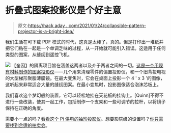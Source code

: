# 折叠式图案投影仪是个好主意

> 原文:[https://hack aday . com/2021/01/24/collapsible-pattern-projector-is-a-bright-idea/](https://hackaday.com/2021/01/24/collapsible-pattern-projector-is-a-bright-idea/)

我们生活在可下载 PDF 模式的时代，这真是太棒了，真的。但是打印出一堆纸并把它们粘在一起是一个单调乏味的过程，从一开始就可能引入错误。这适用于任何类型的图案，从缝纫到遥控飞机。

[![](../Images/256d113149e7b221e9b6c3648ce16900.png)](https://hackaday.com/wp-content/uploads/2021/01/projector-mirror.jpg) 【奎因】的隔离项目旨在涵盖这两者以及介于两者之间的一切。[这是一个用现有材料制作的图案投影仪](https://hackaday.io/project/176637-patternplan-projector)——几个用来清理零件的偏置投影仪，和一个旧背投电视的大型梯形聚脂薄膜镜。在最大变焦时，它会在桌面上投影一个 4 ' x 3 '的图像，这听起来非常适合大量的缝纫图案。在最小变焦时，投影图像适合泡沫芯板上。

我们喜欢这个梦幻般的装置，它可以轻松地挂在天花板的挂钩上。[Quinn]不得不进行一些改装，使其一起工作，包括制作一个支架和一些可调节的拉杆，以将镜子保持在正确的角度。

需要小一点的吗？[看看这个 Pi 供电的袖珍投影仪](https://hackaday.com/2018/06/06/pocket-projector-uses-raspberry-pi/)。想要影院级的设置吗？[你只需要找到合适的拍卖会](https://hackaday.com/2020/06/22/a-true-4k-projector-from-scrap-ebay-components/)。